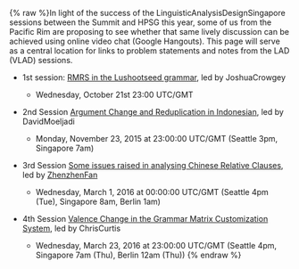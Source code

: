{% raw %}In light of the success of the
LinguisticAnalysisDesignSingapore
sessions between the Summit and HPSG this year, some of us from the
Pacific Rim are proposing to see whether that same lively discussion can
be achieved using online video chat (Google Hangouts). This page will
serve as a central location for links to problem statements and notes
from the LAD (VLAD) sessions.

- 1st session: [RMRS in the Lushootseed
grammar](), led by
JoshuaCrowgey
  
  - Wednesday, October 21st 23:00 UTC/GMT
- 2nd Session [Argument Change and Reduplication in
Indonesian](), led by
DavidMoeljadi
  
  - Monday, November 23, 2015 at 23:00:00 UTC/GMT (Seattle 3pm,
Singapore 7am)
- 3rd Session [Some issues raised in analysing Chinese Relative
Clauses](), led by [ZhenzhenFan](/ZhenzhenFan)
  
  - Wednesday, March 1, 2016 at 00:00:00 UTC/GMT (Seattle 4pm (Tue),
Singapore 8am, Berlin 1am)
- 4th Session [Valence Change in the Grammar Matrix Customization
System](), led by ChrisCurtis
  
  - Wednesday, March 23, 2016 at 23:00:00 UTC/GMT (Seattle 4pm,
Singapore 7am (Thu), Berlin 12am (Thu))
<update date omitted for speed>{% endraw %}